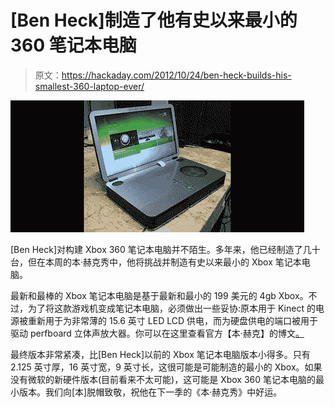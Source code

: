# [Ben Heck]制造了他有史以来最小的 360 笔记本电脑

> 原文：<https://hackaday.com/2012/10/24/ben-heck-builds-his-smallest-360-laptop-ever/>

![](img/204784c2f3d1dfafe43fdde43cb1f322.png "xbox")

[Ben Heck]对构建 Xbox 360 笔记本电脑并不陌生。多年来，他已经制造了几十台，但在本周的本·赫克秀中，他将挑战并制造有史以来最小的 Xbox 笔记本电脑。

最新和最棒的 Xbox 笔记本电脑是基于最新和最小的 199 美元的 4gb Xbox。不过，为了将这款游戏机变成笔记本电脑，必须做出一些妥协:原本用于 Kinect 的电源被重新用于为非常薄的 15.6 英寸 LED LCD 供电，而为硬盘供电的端口被用于驱动 perfboard 立体声放大器。你可以在这里查看官方【本·赫克】的博文[。](http://benheck.com/xbox-360-portable-2012)

最终版本非常紧凑，比[Ben Heck]以前的 Xbox 笔记本电脑版本小得多。只有 2.125 英寸厚，16 英寸宽，9 英寸长，这很可能是可能制造的最小的 Xbox。如果没有微软的新硬件版本(目前看来不太可能)，这可能是 Xbox 360 笔记本电脑的最小版本。我们向[本]脱帽致敬，祝他在下一季的《本·赫克秀》中好运。